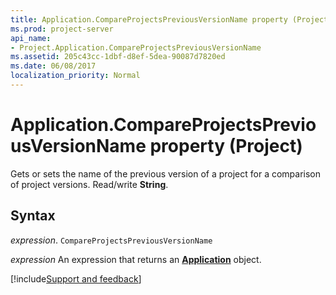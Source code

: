 ```yaml
---
title: Application.CompareProjectsPreviousVersionName property (Project)
ms.prod: project-server
api_name:
- Project.Application.CompareProjectsPreviousVersionName
ms.assetid: 205c43cc-1dbf-d8ef-5dea-90087d7820ed
ms.date: 06/08/2017
localization_priority: Normal
---
```



# Application.CompareProjectsPreviousVersionName property (Project)

Gets or sets the name of the previous version of a project for a comparison of project versions. Read/write  **String**.


## Syntax

_expression_. `CompareProjectsPreviousVersionName`

 _expression_ An expression that returns an **[Application](Project.Application.md)** object.

[!include[Support and feedback](~/includes/feedback-boilerplate.md)]